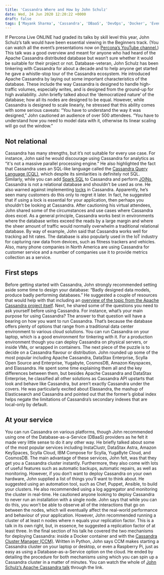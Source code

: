 ```yaml
---
title: 'Cassandra Where and How by John Schulz'
date: Wed, 24 Jun 2020 12:20:22 +0000
draft: false
tags: ['Mayank Sharma', 'Cassandra', 'DBaaS', 'DevOps', 'Docker', 'Events', 'Open Source Databases', 'Percona Live', 'Tools']
---
```


If Percona Live ONLINE had graded its talks by skill level this year, John Schulz’s talk would have been essential viewing in the Beginners track. (You can watch all the event’s presentations now on [Percona’s YouTube channel.](https://www.youtube.com/user/PerconaMySQL/videos)) This talk was a good overview and meant for anyone who had heard of the Apache Cassandra distributed database but wasn’t sure whether it would be suitable for their project or not. Database-veteran, John Schulz has been tinkering with Cassandra for about a decade and to help anyone get started he gave a whistle-stop tour of the Cassandra ecosystem. He introduced Apache Cassandra by laying out some important characteristics of the database. These include the way Cassandra is designed to handle high-traffic volumes, especially writes, and is designed from the ground-up for high availability. John briefly talked about the ‘democratized nature’ of the database; how all its nodes are designed to be equal. However, while Cassandra is designed to scale linearly, he stressed that this ability comes with some serious caveats: “You have to understand the way it was designed,” John cautioned an audience of over 500 attendees. “You have to understand how you need to model data with it, otherwise its linear scaling will go out the window.”

Not relational
--------------

Cassandra has many strengths, but it’s not suitable for every use case. For instance, John said he would discourage using Cassandra for analytics as “it's not a massive parallel processing engine.” He also highlighted the fact that Cassandra uses an SQL-like language called the [Cassandra Query Language (CQL)](https://en.wikipedia.org/wiki/Apache_Cassandra#Cassandra_Query_Language), which despite its similarities is definitely not SQL. Similarly, while you can add [Spark SQL](https://spark.apache.org/sql/) to Cassandra and perform [JOINs](https://en.wikipedia.org/wiki/Join_(SQL)), Cassandra is not a relational database and shouldn’t be used as one. He also warned against implementing [locks](https://en.wikipedia.org/wiki/Record_locking) in Cassandra. Apparently, he’s seen many customers do this only to regret it later. In fact, he suggested that if using a lock is essential for your application, then perhaps you shouldn’t be looking at Cassandra. After cautioning his virtual attendees, John shared some of the circumstances and use cases where Cassandra does excel. As a general principle, Cassandra works best in environments where the database writes exceed the reads by a large margin and where the sheer amount of traffic would normally overwhelm a traditional relational database. By way of example, John said that Cassandra works well for tracking ad hit rates. The database is also popularly used in the IoT industry for capturing raw data from devices, such as fitness trackers and vehicles. Also, many phone companies in North America are using Cassandra for customer service and a number of companies use it to provide metrics collection as a service.

First steps
-----------

Before getting started with Cassandra, John strongly recommended setting aside some time to design your database: “Badly designed data models, produce badly performing databases.” He suggested a couple of resources that would help with that including an [overview of the topic from the Apache Cassandra project itself](https://cassandra.apache.org/doc/latest/data_modeling/). Next, he shared some of the questions you need to ask yourself before using Cassandra. For instance, what’s your main purpose for using Cassandra? The answer to that question will have a bearing on how you want to run Cassandra. That’s because the database offers plenty of options that range from a traditional data center environment to various cloud solutions. You can run Cassandra on your laptop, which is a good environment for tinkering with it. For a production environment though you can deploy Cassandra on physical servers, or inside VMs, or wrapped in containers. The next piece of the puzzle is to decide on a Cassandra flavour or distribution. John rounded up some of the most popular including Apache Cassandra, DataStax Enterprise, Scylla Open Source and Enterprise, Yugabyte, CosmosDB, Amazon Keyspaces, and Elassandra. He spent some time explaining them all and the key differences between them, but besides Apache Cassandra and DataStax Enterprise, he classified all other solutions as Cassandra API upstarts that look and behave like Cassandra, but aren’t exactly Cassandra under the covers. He was particularly excited about Elassandra, the mashup of Elasticsearch and Cassandra and pointed out that the former’s global index helps negate the limitations of Cassandra’s secondary indexes that are local-only by default.

At your service
---------------

You can run Cassandra on various platforms, though John recommended using one of the Database-as-a-Service (DBaaS) providers as he felt it made very little sense to do it any other way. He briefly talked about some of the most popular services including InstaClustr, DataStax Astra, Amazon KeySpaces, Scylla Cloud, IBM Compose for Scylla, YugaByte Cloud, and CosmosDB. The main advantage of these services, John felt, was that they get you a Cassandra cluster instantly. Furthermore, they also come with lots of useful features such as automatic backups, automatic repairs, as well as monitoring. However, if you don’t want to deploy Cassandra on your own hardware, John supplied a list of things you’ll want to think about. He suggested using an automation tool, such as Chef, Puppet, Ansible, to build your clusters. He also recommended using a log aggregator and monitoring the cluster in real-time. He cautioned anyone looking to deploy Cassandra to never run an installation with a single node. John says that while you can do this, you won’t be able to observe all of the interactions that go on between the nodes, which will eventually affect the real-world performance and behaviour of your application. However, John recommended running a cluster of at least n nodes where n equals your replication factor. This is a talk in its own right, but, in essence, he suggested a replication factor of at least three. In the final section of his talk he covered the two mechanisms for deploying Cassandra: inside a Docker container and with the [Cassandra Cluster Manager (CCM)](https://github.com/riptano/ccm). Written in Python, John says CCM makes starting a Cassandra cluster on your laptop or desktop, or even a Raspberry Pi, just as easy as using a Database-as-a-Service option on the cloud. He ended by detailing the procedure for both mechanisms using which you can spin up a Cassandra cluster in a matter of minutes. You can watch the whole of [John Schulz’s Apache Cassandra talk](https://www.percona.com/resources/videos/cassandra-where-and-how-john-schulz-percona-live-online-2020) through the link.